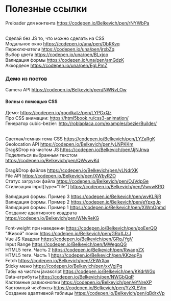 # Полезные ссылки
Preloader для контента https://codepen.io/Belkevich/pen/rNYWbPa<br><br>

Сделай без JS то, что можно сделать на CSS<br>
Модальное окно https://codepen.io/una/pen/ObRKvq<br>
Переключатели https://codepen.io/una/pen/jrxbZq<br>
Выбор цвета https://codepen.io/una/pen/BLxjoo<br>
Валидация формы https://codepen.io/una/pen/amGdzK<br>
Аккордеон https://codepen.io/una/pen/EgLPmZ<br>

### Демо из постов
Camera API https://codepen.io/Belkevich/pen/NWNvLOw<br>

#### Волны с помощью CSS
Демо: https://codepen.io/goodkatz/pen/LYPGxQz<br>
Про CSS анимации: https://html5book.ru/css3-animation/<br>
Генератор cubic-bezier: http://roblaplaca.com/examples/bezierBuilder/<br><br>

Светлая/темная тема CSS https://codepen.io/Belkevich/pen/LYZaRgK<br>
Geolocation API https://codepen.io/Belkevich/pen/yLNPKKm<br>
Drag&Drop на чистом JS https://codepen.io/Belkevich/pen/JjNJrwa<br>
Поделиться выбранным текстом https://codepen.io/Belkevich/pen/QWvwvKd<br>

Drag&Drop файлов https://codepen.io/Belkevich/pen/yLNdrXK<br>
File API https://codepen.io/Belkevich/pen/XWbyRZO<br>
Статус загрузки файла https://codepen.io/Belkevich/pen/OJVdpGe<br>
Стилизация input[type="file"] https://codepen.io/Belkevich/pen/VwvwKRO<br>

Валидация формы. Пример 3 https://codepen.io/Belkevich/pen/wvKLRjR<br>
Валидация формы. Пример 2 https://codepen.io/Belkevich/pen/eYpxgJp<br>
Валидация формы. Пример 1 https://codepen.io/Belkevich/pen/XWmOpmd<br>
Создание адаптивного квадрата https://codepen.io/Belkevich/pen/WNvReKG<br>

Font-weight при наведении https://codepen.io/Belkevich/pen/poEerQQ<br>
"Живой" поиск https://codepen.io/Belkevich/pen/GRqXJzJ<br>
Vue JS Квадрат https://codepen.io/Belkevich/pen/GRqJYgV<br>
Input Range https://codepen.io/Belkevich/pen/MWegpQG<br>
HTML5 теги. Часть 2 https://codepen.io/Belkevich/pen/RwaqpZX<br>
HTML5 теги. Часть 1 https://codepen.io/Belkevich/pen/KKzeqPa<br>
Fetch https://codepen.io/Belkevich/pen/ZEWrXax<br>
Sticky меню https://codepen.io/Belkevich/pen/xxVgjPq<br>
Табы на чистом javascript https://codepen.io/Belkevich/pen/KKdrWGx<br>
Data-атрибуты https://codepen.io/Belkevich/pen/NWGbQqP<br>
Кастомные радиокнопки https://codepen.io/Belkevich/pen/eYNreXP<br>
Кастомный чекбоксы https://codepen.io/Belkevich/pen/YzXLEVm<br>
Создание адаптивной таблицы https://codepen.io/Belkevich/pen/qBdrxVp<br>
